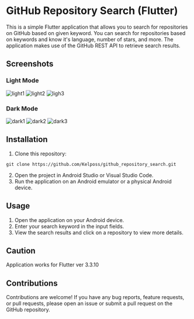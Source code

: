 # GitHub Repository Search (Flutter)

This is a simple Flutter application that allows you to search for repositories on GitHub based on given keyword. You can search for repositories based on keywords and know it's language, number of stars, and more. The application makes use of the GitHub REST API to retrieve search results.

## Screenshots

### Light Mode
![light1](https://user-images.githubusercontent.com/105833652/228133240-65f72e3c-f33f-4418-9180-5a0937f02288.png)
![light2](https://user-images.githubusercontent.com/105833652/228133245-e773434b-dcf0-4c37-b238-538ffe8b6cfe.png)
![ligh3](https://user-images.githubusercontent.com/105833652/228133249-74f254c5-11be-42fd-89ca-0a3c016cab9f.png)

### Dark Mode
![dark1](https://user-images.githubusercontent.com/105833652/228132716-dca94eaa-ac2e-4f2f-b9fe-8f4cbb3a12ee.png)
![dark2](https://user-images.githubusercontent.com/105833652/228132725-5f50be87-8542-4dd4-adde-ff1b1cc1fdbe.png)
![dark3](https://user-images.githubusercontent.com/105833652/228132731-851d2f06-4ddc-4f80-b47c-4237b513ad72.png)

## Installation

1. Clone this repository:
```
git clone https://github.com/Kelposs/github_repository_search.git
```
2. Open the project in Android Studio or Visual Studio Code.
3. Run the application on an Android emulator or a physical Android device.

## Usage
1. Open the application on your Android device.
2. Enter your search keyword in the input fields.
3. View the search results and click on a repository to view more details.

## Caution
Application works for Flutter ver 3.3.10

## Contributions
Contributions are welcome! If you have any bug reports, feature requests, or pull requests, please open an issue or submit a pull request on the GitHub repository.
